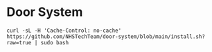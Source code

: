 # Door System


``curl -sL -H 'Cache-Control: no-cache' https://github.com/NHSTechTeam/door-system/blob/main/install.sh?raw=true | sudo bash``